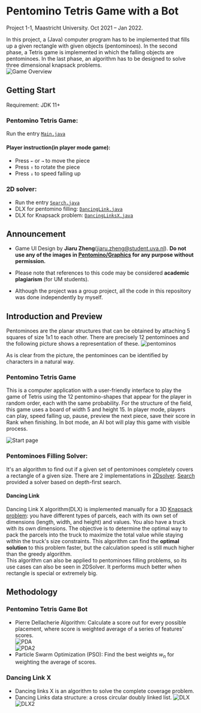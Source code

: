 # Pentomino Tetris Game with a Bot
Project 1-1, Maastricht University. Oct 2021 – Jan 2022.

In this project, a (Java) computer program has to be implemented that fills up a given rectangle with given objects
(pentominoes). In the second phase, a Tetris game is implemented in which the falling objects are pentominoes. In the
last phase, an algorithm has to be designed to solve three dimensional knapsack problems.  
![Game Overview](imgs/game1.png)

## Getting Start
Requirement: JDK 11+  

### Pentomino Tetris Game:
Run the entry [`Main.java`](/Pentomino/src/pentomino/tetris/game/game/Main.java)  

#### Player instruction(in player mode game): 
+ Press `←` or `→` to move the piece 
+ Press `↑` to rotate the piece
+ Press `↓` to speed falling up

### 2D solver:
+ Run the entry [`Search.java`](/Pentomino/src/2DSolver/Search.java)  
+ DLX for pentomino filling: [`DancingLink.java`](/Pentomino/src/2DSolver/DancingLink.java)
+ DLX for Knapsack problem: [`DancingLinksX.java`](/Pentomino/src/KnapsackProb/DancingLinksX.java)  

## Announcement
+ Game UI Design by **Jiaru Zheng**(<a href="mailto:jiaru.zheng@student.uva.nl">jiaru.zheng@student.uva.nl</a>). **Do not use any of the images in [Pentomino/Graphics](/Pentomino/Graphics/) for any purpose without permission.**  

+ Please note that references to this code may be considered **academic plagiarism** (for UM students).

+ Although the project was a group project, all the code in this repository was done independently by myself.  

## Introduction and Preview
Pentominoes are the planar structures that can be obtained by attaching 5 squares of size 1x1 to each other. There are precisely 12 pentominoes and the following picture shows a representation of these.
![pentominos](imgs/pentominos.png)

As is clear from the picture, the pentominoes can be identified by characters in a natural way.

### Pentomino Tetris Game
This is a computer application with a user-friendly interface to play the game of Tetris using the 12 pentomino-shapes that appear for the player in random order, each with the same probability. For the structure of the field, this game uses a board of width 5 and height 15. In player mode, players can play, speed falling up, pause, preview the next piece, save their score in Rank when finishing.  In bot mode, an AI bot will play this game with visible process.

![Start page](imgs/start_page.png)



### Pentominoes Filling Solver:
It's an algorithm to find out if a given set of pentominoes completely covers a rectangle of a given size. There are 2 implementations in [2Dsolver](/Pentomino/src/2DSolver/). [Search](/Pentomino/src/2DSolver/Search.java) provided a solver based on depth-first search. 

#### Dancing Link
Dancing Link X algorithm(DLX) is implemented manually for a 3D [Knapsack problem](/Pentomino/src/KnapsackProb/): you have different types of parcels, each with its own set of dimensions (length, width, and height) and values. You also have a truck with its own dimensions. The objective is to determine the optimal way to pack the parcels into the truck to maximize the total value while staying within the truck's size constraints. This algorithm can find the **optimal solution** to this problem faster, but the calculation speed is still much higher than the greedy algorithm.  
This algorithm can also be applied to pentominoes filling problems, so its use cases can also be seen in 2DSolver. It performs much better when rectangle is special or extremely big.  


## Methodology

### Pentomino Tetris Game Bot
+ Pierre Dellacherie Algorithm: Calculate a score out for every possible placement, where score is weighted average of a series of features' scores.  
![PDA](imgs/PDA.png)  
![PDA2](imgs/PDA2.png)  
+ Particle Swarm Optimization (PSO): Find the best weights $w_n$ for weighting the average of scores.

### Dancing Link X
+ Dancing links X is an algorithm to solve the complete coverage problem.
+ Dancing Links data structure: a cross circular doubly linked list.
![DLX](imgs/DLX.png)
![DLX2](imgs/DLX2.png)

